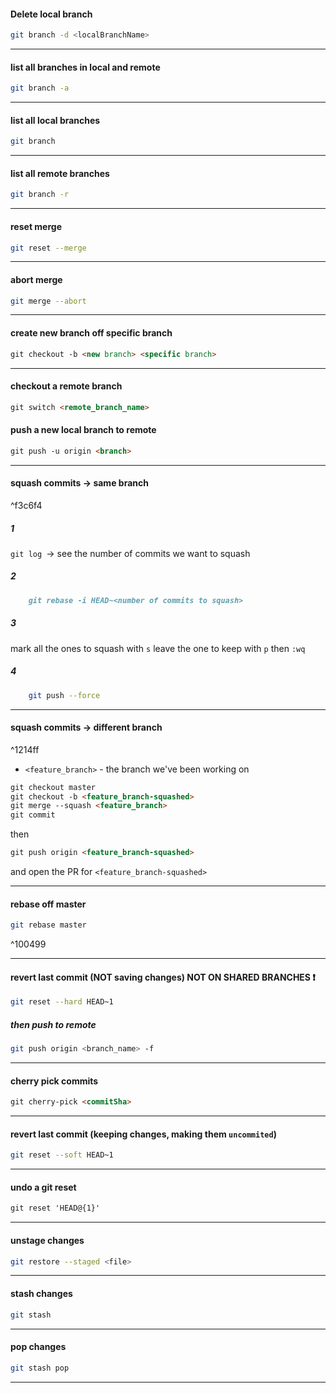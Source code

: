 #### Delete local branch 

````bash
git branch -d <localBranchName>
````
---

#### list all branches in local and remote

```bash
git branch -a
```

---

#### list all local branches

```bash
git branch 
```

---

#### list all remote branches
```bash
git branch -r
```


---

#### reset merge 
```bash
git reset --merge
```

---
#### abort merge

```bash
git merge --abort
```

--- 

#### create new branch off specific branch 

```md
git checkout -b <new branch> <specific branch>
```

---

#### checkout a remote branch

```md
git switch <remote_branch_name>
```

#### push a new local branch to remote

```md
git push -u origin <branch>
```

___
####  squash commits -> same branch 

^f3c6f4

##### 1
 `git log `-> see the number of commits we want to squash 

##### 2
  
```md
	git rebase -i HEAD~<number of commits to squash>
```

##### 3
  mark all the ones to squash with `s` leave the one to keep with `p` then `:wq`

##### 4
```bash
	git push --force
```
 
---

####  squash commits  -> different branch 

^1214ff

- `<feature_branch>` - the branch we've been working on 
```md
git checkout master
git checkout -b <feature_branch-squashed>
git merge --squash <feature_branch>
git commit
```

then
```md
git push origin <feature_branch-squashed>
```

and open the PR for `<feature_branch-squashed>`

---

#### rebase off master

```bash
git rebase master
```

^100499


---

#### revert last commit (NOT saving changes) NOT ON SHARED BRANCHES ❗ 

```bash
git reset --hard HEAD~1
```

##### then push to remote
```bash
git push origin <branch_name> -f 
```

 
---


#### cherry pick commits
```md
git cherry-pick <commitSha>
```


---

#### revert last commit (keeping changes, making them `uncommited`)

```bash
git reset --soft HEAD~1
```

---

#### undo a git reset

```md
git reset 'HEAD@{1}'
```

---

#### unstage changes

```bash
git restore --staged <file>
```

---

#### stash changes

```bash
git stash
```


---

#### pop changes

```bash
git stash pop
```

--- 

